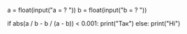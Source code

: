 
a = float(input("a = ? "))
b = float(input("b = ? "))


if abs(a / b - b / (a - b)) < 0.001:
    print("Так")
else:
    print("Ні")
